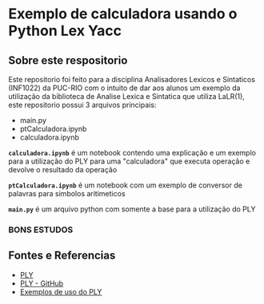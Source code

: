 # Exemplo de calculadora usando o Python Lex Yacc

## Sobre este respositorio

Este repositorio foi feito para a disciplina Analisadores Lexicos e Sintaticos (INF1022) da PUC-RIO com o intuito de dar aos alunos um exemplo da utilização da biblioteca de Analise Lexica e Sintatica que utiliza LaLR(1), este repositorio possui 3 arquivos principais:

- main.py
- ptCalculadora.ipynb
- calculadora.ipynb

**`calculadora.ipynb`** é um notebook contendo uma explicação e um exemplo para a utilização do PLY para uma "calculadora" que executa operação e devolve o resultado da operação

**`ptCalculadora.ipynb`** é um notebook com um exemplo de conversor de palavras para simbolos aritimeticos

**`main.py`** é um arquivo python com somente a base para a utilização do PLY

### BONS ESTUDOS

## Fontes e Referencias

- [PLY](https://www.dabeaz.com/ply/ply.html)
- [PLY - GitHub](https://github.com/dabeaz/ply/blob/master/doc/ply.md)
- [Exemplos de uso do PLY](https://github.com/dabeaz/ply/tree/master/example)
